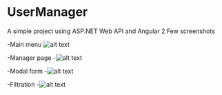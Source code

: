 # UserManager
A simple project using ASP.NET Web API and Angular 2
Few screenshots

-Main menu
![alt text](https://ibb.co/nydrC5)

-Manager page
-![alt text](https://ibb.co/g3jv5Q)

-Modal form
-![alt text](https://ibb.co/fBujzk)

-Filtration
-![alt text](https://ibb.co/efViaQ)
